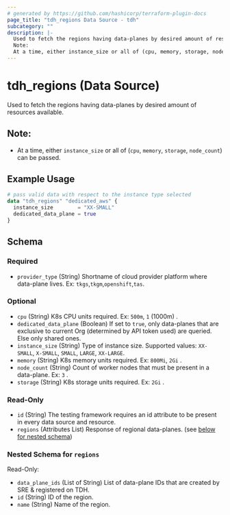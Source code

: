 ```yaml
---
# generated by https://github.com/hashicorp/terraform-plugin-docs
page_title: "tdh_regions Data Source - tdh"
subcategory: ""
description: |-
  Used to fetch the regions having data-planes by desired amount of resources available.
  Note:
  At a time, either instance_size or all of (cpu, memory, storage, node_count) can be passed.
---
```


# tdh_regions (Data Source)

Used to fetch the regions having data-planes by desired amount of resources available.
## Note:
- At a time, either `instance_size` or all of (`cpu`, `memory`, `storage`, `node_count`) can be passed.

## Example Usage

```terraform
# pass valid data with respect to the instance type selected
data "tdh_regions" "dedicated_aws" {
  instance_size        = "XX-SMALL"
  dedicated_data_plane = true
}
```

<!-- schema generated by tfplugindocs -->
## Schema

### Required

- `provider_type` (String) Shortname of cloud provider platform where data-plane lives. Ex: `tkgs`,`tkgm`,`openshift`,`tas`.

### Optional

- `cpu` (String) K8s CPU units required. Ex: `500m`, `1` (1000m) .
- `dedicated_data_plane` (Boolean) If set to `true`, only data-planes that are exclusive to current Org (determined by API token used) are queried. Else only shared ones.
- `instance_size` (String) Type of instance size. Supported values: `XX-SMALL`, `X-SMALL`, `SMALL`, `LARGE`, `XX-LARGE`.
- `memory` (String) K8s memory units required. Ex: `800Mi`, `2Gi` .
- `node_count` (String) Count of worker nodes that must be present in a data-plane. Ex: `3` .
- `storage` (String) K8s storage units required. Ex: `2Gi` .

### Read-Only

- `id` (String) The testing framework requires an id attribute to be present in every data source and resource.
- `regions` (Attributes List) Response of regional data-planes. (see [below for nested schema](#nestedatt--regions))

<a id="nestedatt--regions"></a>
### Nested Schema for `regions`

Read-Only:

- `data_plane_ids` (List of String) List of data-plane IDs that are created by SRE & registered on TDH.
- `id` (String) ID of the region.
- `name` (String) Name of the region.


